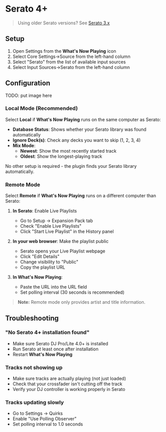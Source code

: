 # Serato 4+

> Using older Serato versions? See [Serato 3.x](serato3.md)

## Setup

1. Open Settings from the **What's Now Playing** icon
2. Select Core Settings->Source from the left-hand column
3. Select "Serato" from the list of available input sources
4. Select Input Sources->Serato from the left-hand column

## Configuration

TODO: put image here

### Local Mode (Recommended)

Select **Local** if **What's Now Playing** runs on the same computer as Serato:

* **Database Status**: Shows whether your Serato library was found automatically
* **Ignore Deck(s)**: Check any decks you want to skip (1, 2, 3, 4)
* **Mix Mode**:
  * **Newest**: Show the most recently started track
  * **Oldest**: Show the longest-playing track

No other setup is required - the plugin finds your Serato library automatically.

### Remote Mode

Select **Remote** if **What's Now Playing** runs on a different computer than Serato:

1. **In Serato**: Enable Live Playlists
   * Go to Setup → Expansion Pack tab
   * Check "Enable Live Playlists"
   * Click "Start Live Playlist" in the History panel

2. **In your web browser**: Make the playlist public
   * Serato opens your Live Playlist webpage
   * Click "Edit Details"
   * Change visibility to "Public"
   * Copy the playlist URL

3. **In What's Now Playing**:
   * Paste the URL into the URL field
   * Set polling interval (30 seconds is recommended)

> **Note:** Remote mode only provides artist and title information.

## Troubleshooting

### "No Serato 4+ installation found"

* Make sure Serato DJ Pro/Lite 4.0+ is installed
* Run Serato at least once after installation
* Restart **What's Now Playing**

### Tracks not showing up

* Make sure tracks are actually playing (not just loaded)
* Check that your crossfader isn't cutting off the track
* Verify your DJ controller is working properly in Serato

### Tracks updating slowly

* Go to Settings → Quirks
* Enable "Use Polling Observer"
* Set polling interval to 1.0 seconds
